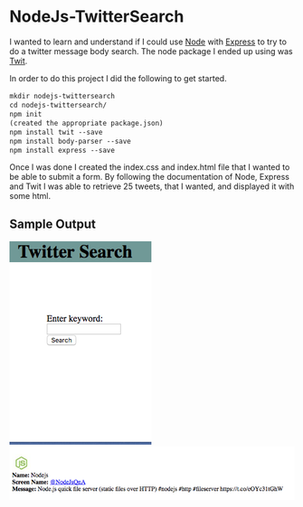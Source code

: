 # NodeJs-TwitterSearch

I wanted to learn and understand if I could use [Node](https://nodejs.org/en/) with [Express](http://expressjs.com/) to try to do a twitter message body search. The node package I ended up using was [Twit](https://www.npmjs.com/package/twit).

In order to do this project I did the following to get started. 

```
mkdir nodejs-twittersearch
cd nodejs-twittersearch/
npm init
(created the appropriate package.json)
npm install twit --save
npm install body-parser --save
npm install express --save
```

Once I was done I created the index.css and index.html file that I wanted to be able to submit a form. By following the documentation of Node, Express and Twit I was able to retrieve 25 tweets, that I wanted, and displayed it with some html.

## Sample Output

![HTMLpage](https://github.com/jaime-trejo/NodeJs-TwitterSearch/blob/master/HtmlPage.png)
![SampleOutput](https://github.com/jaime-trejo/NodeJs-TwitterSearch/blob/master/SampleOutput.png)





